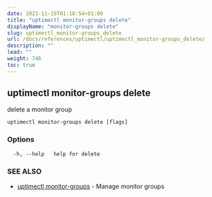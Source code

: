 ```yaml
---
date: 2023-11-15T01:18:54+01:00
title: "uptimectl monitor-groups delete"
displayName: "monitor-groups delete"
slug: uptimectl_monitor-groups_delete
url: /docs/references/uptimectl/uptimectl_monitor-groups_delete/
description: ""
lead: ""
weight: 746
toc: true
---
```

## uptimectl monitor-groups delete

delete a monitor group

```
uptimectl monitor-groups delete [flags]
```

### Options

```
  -h, --help   help for delete
```

### SEE ALSO

* [uptimectl monitor-groups](/docs/references/uptimectl/uptimectl_monitor-groups/)	 - Manage monitor groups

